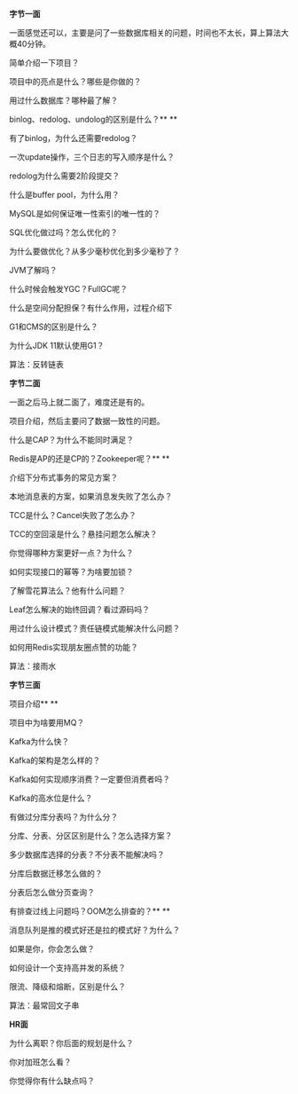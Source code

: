 **字节一面**

一面感觉还可以，主要是问了一些数据库相关的问题，时间也不太长，算上算法大概40分钟。

简单介绍一下项目？

项目中的亮点是什么？哪些是你做的？

用过什么数据库？哪种最了解？

binlog、redolog、undolog的区别是什么？**
**

有了binlog，为什么还需要redolog？

一次update操作，三个日志的写入顺序是什么？

redolog为什么需要2阶段提交？

什么是buffer pool，为什么用？

MySQL是如何保证唯一性索引的唯一性的？

SQL优化做过吗？怎么优化的？

为什么要做优化？从多少毫秒优化到多少毫秒了？

JVM了解吗？

什么时候会触发YGC？FullGC呢？

什么是空间分配担保？有什么作用，过程介绍下

G1和CMS的区别是什么？

为什么JDK 11默认使用G1？

算法：反转链表



**字节二面**

一面之后马上就二面了，难度还是有的。

项目介绍，然后主要问了数据一致性的问题。

什么是CAP？为什么不能同时满足？

Redis是AP的还是CP的？Zookeeper呢？**
**

介绍下分布式事务的常见方案？

本地消息表的方案，如果消息发失败了怎么办？

TCC是什么？Cancel失败了怎么办？

TCC的空回滚是什么？悬挂问题怎么解决？

你觉得哪种方案更好一点？为什么？

如何实现接口的幂等？为啥要加锁？

了解雪花算法么？他有什么问题？

Leaf怎么解决的始终回调？看过源码吗？

用过什么设计模式？责任链模式能解决什么问题？

如何用Redis实现朋友圈点赞的功能？

算法：接雨水



**字节三面**

项目介绍**
**

项目中为啥要用MQ？

Kafka为什么快？

Kafka的架构是怎么样的？

Kafka如何实现顺序消费？一定要但消费者吗？

Kafka的高水位是什么？

有做过分库分表吗？为什么分？

分库、分表、分区区别是什么？怎么选择方案？

多少数据库选择的分表？不分表不能解决吗？

分库后数据迁移怎么做的？

分表后怎么做分页查询？

有排查过线上问题吗？OOM怎么排查的？**
**

消息队列是推的模式好还是拉的模式好？为什么？

如果是你，你会怎么做？

如何设计一个支持高并发的系统？

限流、降级和熔断，区别是什么？

算法：最常回文子串



**HR面**

为什么离职？你后面的规划是什么？

你对加班怎么看？

你觉得你有什么缺点吗？



